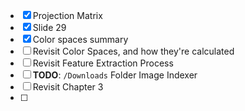 - [x] Projection Matrix
- [x] Slide 29
- [x] Color spaces summary
- [ ] Revisit Color Spaces, and how they're calculated
- [ ] Revisit Feature Extraction Process
- [ ] **TODO**: `/Downloads` Folder Image Indexer
- [ ] Revisit Chapter 3
- [ ] 